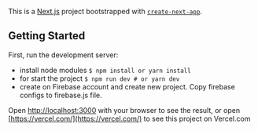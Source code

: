 This is a [Next.js](https://nextjs.org/) project bootstrapped with [`create-next-app`](https://github.com/vercel/next.js/tree/canary/packages/create-next-app).

## Getting Started

First, run the development server: 
- install node modules ```$ npm install or yarn install```
- for start the project ```$ npm run dev # or yarn dev```
- create on Firebase account and create new project. Copy firebase configs to firebase.js file.

Open [http://localhost:3000](http://localhost:3000) with your browser to see the result,
or open [https://vercel.com/](https://vercel.com/) to see this project on Vercel.com
